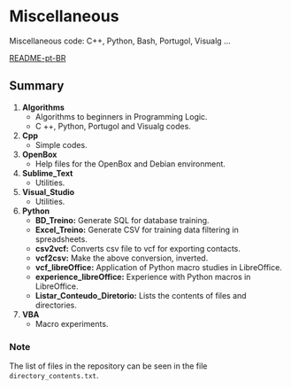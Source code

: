 # Miscellaneous

Miscellaneous code: C++, Python, Bash, Portugol, Visualg ...

[README-pt-BR](https://github.com/jpenrici/Miscellaneous/blob/master/README-pt-BR.md)

## Summary

1. **Algorithms**
   - Algorithms to beginners in Programming Logic.
   - C ++, Python, Portugol and Visualg codes. 
2. **Cpp**
   - Simple codes.
3. **OpenBox**
   - Help files for the OpenBox and Debian environment.
4. **Sublime_Text**
   - Utilities.
5. **Visual_Studio**
   - Utilities.    
6. **Python**
   - **BD_Treino:** Generate SQL for database training.
   - **Excel_Treino:** Generate CSV for training data filtering in spreadsheets.
   - **csv2vcf:** Converts csv file to vcf for exporting contacts.
   - **vcf2csv:** Make the above conversion, inverted.
   - **vcf_libreOffice:** Application of Python macro studies in LibreOffice.
   - **experience_libreOffice:** Experience with Python macros in LibreOffice.   
   - **Listar_Conteudo_Diretorio:** Lists the contents of files and directories.
7. **VBA**
   - Macro experiments.

### Note

The list of files in the repository can be seen in the file `directory_contents.txt`.
